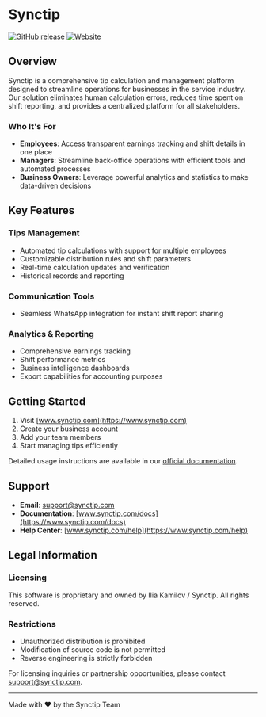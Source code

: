 # Synctip

[![GitHub release](https://img.shields.io/github/v/release/IliaKamilov/synctip)](https://github.com/IliaKamilov/synctip/releases/latest)
[![Website](https://img.shields.io/website?url=https%3A%2F%2Fwww.synctip.com)](https://www.synctip.com)

## Overview

Synctip is a comprehensive tip calculation and management platform designed to streamline operations for businesses in the service industry. Our solution eliminates human calculation errors, reduces time spent on shift reporting, and provides a centralized platform for all stakeholders.

### Who It's For

- **Employees**: Access transparent earnings tracking and shift details in one place
- **Managers**: Streamline back-office operations with efficient tools and automated processes
- **Business Owners**: Leverage powerful analytics and statistics to make data-driven decisions

## Key Features

### Tips Management

- Automated tip calculations with support for multiple employees
- Customizable distribution rules and shift parameters
- Real-time calculation updates and verification
- Historical records and reporting

### Communication Tools

- Seamless WhatsApp integration for instant shift report sharing

### Analytics & Reporting

- Comprehensive earnings tracking
- Shift performance metrics
- Business intelligence dashboards
- Export capabilities for accounting purposes

## Getting Started

1. Visit [www.synctip.com](https://www.synctip.com)
2. Create your business account
3. Add your team members
4. Start managing tips efficiently

Detailed usage instructions are available in our [official documentation](https://www.synctip.com/docs).

## Support

- **Email**: support@synctip.com
- **Documentation**: [www.synctip.com/docs](https://www.synctip.com/docs)
- **Help Center**: [www.synctip.com/help](https://www.synctip.com/help)

## Legal Information

### Licensing

This software is proprietary and owned by Ilia Kamilov / Synctip. All rights reserved.

### Restrictions

- Unauthorized distribution is prohibited
- Modification of source code is not permitted
- Reverse engineering is strictly forbidden

For licensing inquiries or partnership opportunities, please contact support@synctip.com.

---

Made with ❤️ by the Synctip Team
